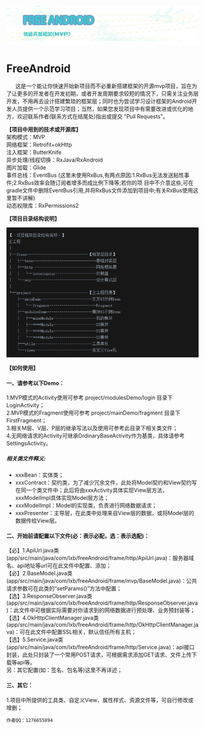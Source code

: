 ![](https://github.com/lixiangbin/FreeAndroid/blob/master/附件/titleLogo.jpg)

# FreeAndroid  

   <p>&nbsp;&nbsp;&nbsp;&nbsp;&nbsp;&nbsp;这是一个能让你快速开始新项目而不必重新搭建框架的开源mvp项目，旨在为了让更多的开发者在开发初期，或者开发周期要求较短的情况下，只需关注业务层开发，不用再去设计搭建繁琐的框架层；同时也为尝试学习设计框架的Android开发人员提供一个示范学习项目；当然，如果您发现项目中有需要改进或优化的地方，欢迎联系作者(联系方式在结尾处)指出或提交 "Pull Requests"。</p>

**【项目中用到的技术或开源库】**  
架构模式：MVP  
网络框架：Retrofit+okHttp  
注入框架：ButterKnife  
异步处理/线程切换：RxJava/RxAndroid  
图片加载：Glide  
事件总线：EventBus (这里未使用RxBus,有两点原因:1.RxBus无法发送粘性事件;2.RxBus效率会随订阅者增多而成比例下降等;若你的项
                    目中不介意这些,可在gradle文件中删除EventBus引用,并将RxBus文件添加到项目中;有关RxBus使用这里暂不讲解)  
动态权限库：RxPermissions2


**【项目目录结构说明】**

![](https://github.com/lixiangbin/FreeAndroid/blob/master/附件/目录.jpg)

**【如何使用】**

<h4>一、请参考以下Demo：</h4>
<p>1.MVP模式的Activity使用可参考 project/modulesDemo/login 目录下LoginActivity；</br>
2.MVP模式的Fragment使用可参考 project/mainDemo/fragment 目录下FirstFragment；</br>
3.相关M层、V层、P层的继承写法以及使用可参考此目录下相关类文件；</br>
4.无网络请求的Activity可继承OrdinaryBaseActivity作为基类，具体请参考SettingsActivity。
</p>

<h5>相关类文件释义:</h5>
<ul><li>xxxBean：实体类；</li>
<li>xxxContract：契约类，为了减少冗余文件，此处将Model契约和View契约写在同一个类文件中；此后将由xxxActivity具体实现View层方法，xxxModelImpl具体实现Model层方法；</li>
<li>xxxModelImpl：Model的实现类，负责进行网络数据请求；</li>
<li>xxxPresenter：主导层，在此类中处理来自View层的数据，或将Model层的数据传给View层。</li>
</ul>

<h4>二、开始前请配置以下文件(必：表示必配，选：表示选配)：</h4>
<p>【必】1.ApiUrl.java类 (app/src/main/java/com/lxb/freeAndroid/frame/http/ApiUrl.java)：服务器域名、api地址等url可在此文件中配置、添加；</br>
【必】2.BaseModel.java类 (app/src/main/java/com/lxb/freeAndroid/frame/mvp/BaseModel.java)：公共请求参数可在此类的“setParams()”方法中配置；</br>
【选】3.ResponseObserver.java类 (app/src/main/java/com/lxb/freeAndroid/frame/http/ResponseObserver.java)：此文件中可根据实际需要对你请求到的网络数据进行预处理、业务预封装等；</br>
【选】4.OkHttpClientManager.java类 (app/src/main/java/com/lxb/freeAndroid/frame/http/OkHttpClientManager.java)：可在此文件中配置SSL相关，默认信任所有主机；</br>
【选】5.Service.java类 (app/src/main/java/com/lxb/freeAndroid/frame/http/Service.java)：api接口封装，此处只封装了一个常用POST请求，可根据需求添加GET请求、文件上传下载等api等。</br>
另：其它配置(如：签名、包名等)这里不再详述；</p>


<h4>三、其它：</h4>
<p>1.项目中所提供的工具类、自定义View、属性样式、资源文件等，可自行修改或增删；
</p>

    作者QQ：1276655894
 
